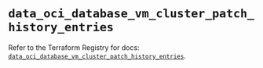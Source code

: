 # `data_oci_database_vm_cluster_patch_history_entries`

Refer to the Terraform Registry for docs: [`data_oci_database_vm_cluster_patch_history_entries`](https://registry.terraform.io/providers/oracle/oci/6.18.0/docs/data-sources/database_vm_cluster_patch_history_entries).
